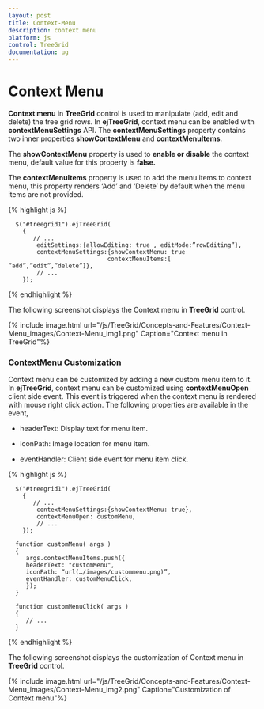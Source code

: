 ```yaml
---
layout: post
title: Context-Menu
description: context menu
platform: js
control: TreeGrid
documentation: ug
---
```


# Context Menu

**Context menu** in **TreeGrid** control is used to manipulate (add, edit and delete) the tree grid rows. In **ejTreeGrid**, context menu can be enabled with **contextMenuSettings** API. The **contextMenuSettings** property contains two inner properties **showContextMenu** and **contextMenuItems**.

The **showContextMenu** property is used to **enable or disable** the context menu, default value for this property is **false.**

The **contextMenuItems** property is used to add the menu items to context menu, this property renders ‘Add’ and ‘Delete’ by default when the menu items are not provided.

{% highlight js %}


      $("#treegrid1").ejTreeGrid(
        {   
           // ...     
            editSettings:{allowEditing: true , editMode:”rowEditing”},
            contextMenuSettings:{showContextMenu: true 
                                contextMenuItems:[ ”add”,”edit”,”delete”]},
            // ...             
        });


{% endhighlight %}



The following screenshot displays the Context menu in **TreeGrid** control.

{% include image.html url="/js/TreeGrid/Concepts-and-Features/Context-Menu_images/Context-Menu_img1.png" Caption="Context menu in TreeGrid"%}

### ContextMenu Customization

Context menu can be customized by adding a new custom menu item to it. In **ejTreeGrid**, context menu can be customized using **contextMenuOpen** client side event. This event is triggered when the context menu is rendered with mouse right click action. The following properties are available in the event,

* headerText: Display text for menu item.

* iconPath: Image location for menu item.

* eventHandler: Client side event for menu item click.



{% highlight js %}


      $("#treegrid1").ejTreeGrid(
        {   
           // ...     
            contextMenuSettings:{showContextMenu: true},
            contextMenuOpen: customMenu,
            // ...             
        });

      function customMenu( args )
      {
         args.contextMenuItems.push({
         headerText: "customMenu",
         iconPath: “url(…/images/custommenu.png)”,
         eventHandler: customMenuClick,
         });
      }
   
      function customMenuClick( args )
      {
         // ...
      }


{% endhighlight %}



The following screenshot displays the customization of Context menu in **TreeGrid** control.

{% include image.html url="/js/TreeGrid/Concepts-and-Features/Context-Menu_images/Context-Menu_img2.png" Caption="Customization of Context menu"%}

